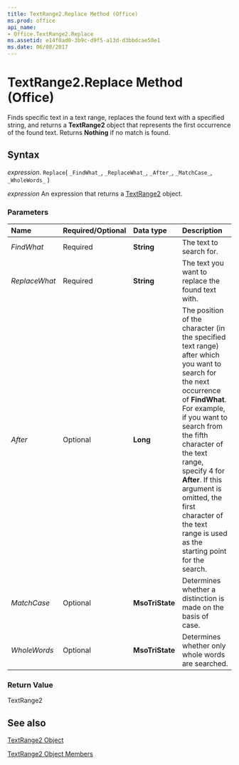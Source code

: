```yaml
---
title: TextRange2.Replace Method (Office)
ms.prod: office
api_name:
- Office.TextRange2.Replace
ms.assetid: e14f0ad0-3b9c-d9f5-a13d-d3bbdcae50e1
ms.date: 06/08/2017
---
```



# TextRange2.Replace Method (Office)

Finds specific text in a text range, replaces the found text with a specified string, and returns a  **TextRange2** object that represents the first occurrence of the found text. Returns **Nothing** if no match is found.


## Syntax

 _expression_. `Replace`( `_FindWhat_`, `_ReplaceWhat_`, `_After_`, `_MatchCase_`, `_WholeWords_` )

 _expression_ An expression that returns a [TextRange2](./Office.TextRange2.md) object.


### Parameters



|Name|Required/Optional|Data type|Description|
|:-----|:-----|:-----|:-----|
| _FindWhat_|Required|**String**|The text to search for.|
| _ReplaceWhat_|Required|**String**|The text you want to replace the found text with.|
| _After_|Optional|**Long**|The position of the character (in the specified text range) after which you want to search for the next occurrence of  **FindWhat**. For example, if you want to search from the fifth character of the text range, specify 4 for **After**. If this argument is omitted, the first character of the text range is used as the starting point for the search.|
| _MatchCase_|Optional|**MsoTriState**|Determines whether a distinction is made on the basis of case.|
| _WholeWords_|Optional|**MsoTriState**|Determines whether only whole words are searched.|

### Return Value

TextRange2


## See also


[TextRange2 Object](Office.TextRange2.md)



[TextRange2 Object Members](./overview/Library-Reference/textrange2-members-office.md)

